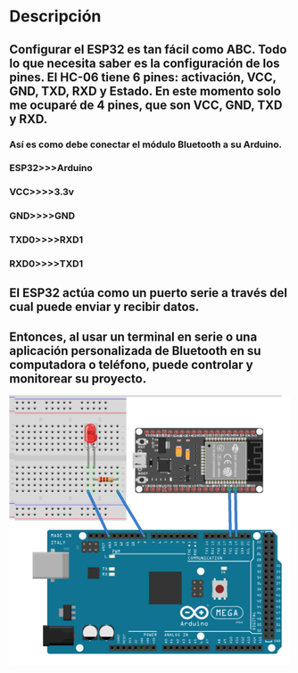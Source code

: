# Descripción
## Configurar el ESP32 es tan fácil como ABC. Todo lo que necesita saber es la configuración de los pines. El HC-06 tiene 6 pines: activación, VCC, GND, TXD, RXD y Estado. En este momento solo me ocuparé de 4 pines, que son VCC, GND, TXD y RXD.
### Así es como debe conectar el módulo Bluetooth a su Arduino. 
### ESP32>>>Arduino
### VCC>>>>3.3v
### GND>>>>GND
### TXD0>>>>RXD1
### RXD0>>>>TXD1

## El ESP32 actúa como un puerto serie a través del cual puede enviar y recibir datos.
## Entonces, al usar un terminal en serie o una aplicación personalizada de Bluetooth en su computadora o teléfono, puede controlar y monitorear su proyecto. 

![Practicas 16 Bluetooth](https://github.com/RETBOT/Practicas-Sistemas-programables/blob/master/Unidad%204/Practica_16_Bluetooth/Practica_16_Bluetooth.png)
